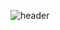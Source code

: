 ![header](https://capsule-render.vercel.app/api?type=wave&color=auto&&height=300&section=header&text=Swxp%20Github!&fontSize=60&desc=Hello,world!&descSize=20&descAlign=55)